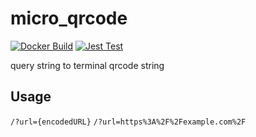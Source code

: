 # micro_qrcode

[![Docker Build](https://github.com/8128-33550336/micro_qrcode/actions/workflows/build.yml/badge.svg?event=push)](https://github.com/8128-33550336/micro_qrcode/actions/workflows/build.yml)
[![Jest Test](https://github.com/8128-33550336/micro_qrcode/actions/workflows/test.yml/badge.svg?event=push)](https://github.com/8128-33550336/micro_qrcode/actions/workflows/test.yml)

query string to terminal qrcode string  

## Usage
`/?url={encodedURL}`
`/?url=https%3A%2F%2Fexample.com%2F`


